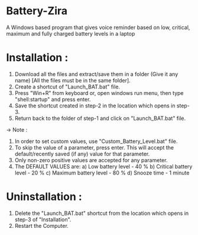 # Battery-Zira
A Windows based program that gives voice reminder based on low, critical, maximum and fully charged battery levels in a laptop

# Installation :

1. Download all the files and extract/save them in a folder (Give it any name) [All the files must be in the same folder].
2. Create a shortcut of "Launch_BAT.bat" file.
3. Press "Win+R" from keyboard or, open windows run menu, then type "shell:startup" and press enter.
4. Save the shortcut created in step-2 in the location which opens in step-3.
5. Return back to the folder of step-1 and click on "Launch_BAT.bat" file.

-> Note :

1) In order to set custom values, use "Custom_Battery_Level.bat" file.
2) To skip the value of a parameter, press enter. This will accept the default/recently saved (if any) value for that parameter.
3) Only non-zero positive values are accepted for any parameter.
4) The DEFAULT VALUES are:
	a) Low battery level - 40 %
	b) Critical battery level - 20 %
	c) Maximum battery level - 80 %
	d) Snooze time - 1 minute

# Uninstallation :

1. Delete the "Launch_BAT.bat" shortcut from the location which opens in step-3 of "Installation".
2. Restart the Computer.
